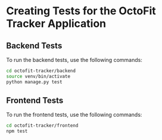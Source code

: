 # Creating Tests for the OctoFit Tracker Application

## Backend Tests

To run the backend tests, use the following commands:

```bash
cd octofit-tracker/backend
source venv/bin/activate
python manage.py test
```

## Frontend Tests

To run the frontend tests, use the following commands:

```bash
cd octofit-tracker/frontend
npm test
```
